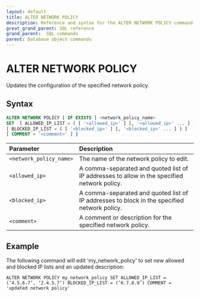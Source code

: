 ```yaml
---
layout: default
title: ALTER NETWORK POLICY
description: Reference and syntax for the ALTER NETWORK POLICY command.
great_grand_parent: SQL reference
grand_parent:  SQL commands
parent: Database object commands
---
```


# ALTER NETWORK POLICY
Updates the configuration of the specified network policy.

## Syntax

```sql
ALTER NETWORK POLICY [ IF EXISTS ] <network_policy_name>
SET  [ ALLOWED_IP_LIST = ( [ '<allowed_ip>' ] [, '<allowed_ip>' ... ] ) ]
[ BLOCKED_IP_LIST = ( [ '<blocked_ip>' ] [, '<blocked_ip>' ... ] ) ]
[ COMMENT = '<comment>' ] }
```

| Parameter  | Description |
| :--------- | :---------- |
| `<network_policy_name>`                              | The name of the network policy to edit.  |
| `<allowed_ip>`                      | A comma-separated and quoted list of IP addresses to allow in the specified network policy.  |         
| `<blocked_ip>` | A comma-separated and quoted list of IP addresses to block in the specified network policy.  |
| `<comment>` | A comment or description for the specified network policy. | 

## Example

The following command will edit 'my_network_policy' to set new allowed and blocked IP lists and an updated description: 

```ALTER NETWORK POLICY my_network_policy SET ALLOWED_IP_LIST = (‘4.5.6.7’, ‘2.4.5.7’) BLOCKED_IP_LIST = (‘6.7.8.9’) COMMENT = 'updated network policy'```
